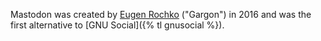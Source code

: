 Mastodon was created by [Eugen Rochko][eugen] ("Gargon") in 2016 and was the first alternative to [GNU Social]({% tl gnusocial %}).

[eugen]: https://mastodon.social/@Gargon
